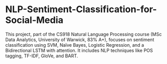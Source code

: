 # NLP-Sentiment-Classification-for-Social-Media
This project, part of the CS918 Natural Language Processing course (MSc Data Analytics, University of Warwick, 83% A+), focuses on sentiment classification using SVM, Naïve Bayes, Logistic Regression, and a Bidirectional LSTM with attention. It includes NLP techniques like POS tagging, TF-IDF, GloVe, and BART.
